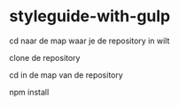 # styleguide-with-gulp

cd naar de map waar je de repository in wilt

clone de repository

cd in de map van de repository

npm install
